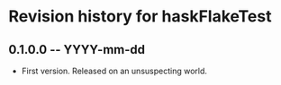 # Revision history for haskFlakeTest

## 0.1.0.0 -- YYYY-mm-dd

* First version. Released on an unsuspecting world.
